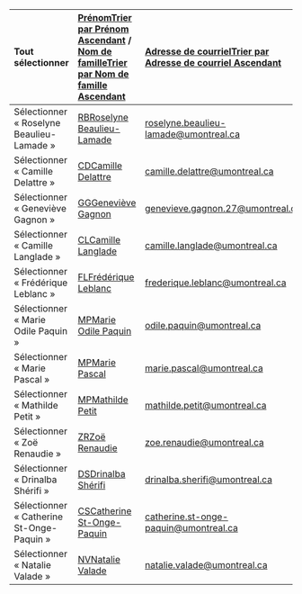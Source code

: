 | Tout sélectionner                         | [PrénomTrier par Prénom Ascendant](https://studium.umontreal.ca/user/index.php?id=254809&tsort=firstname&tdir=4) / [Nom de familleTrier par Nom de famille Ascendant](https://studium.umontreal.ca/user/index.php?id=254809&tsort=lastname&tdir=3) | [Adresse de courrielTrier par Adresse de courriel Ascendant](https://studium.umontreal.ca/user/index.php?id=254809&tsort=email&tdir=4) | Rôles                                                        | Groupes      | [Dernier accès au coursTrier par Dernier accès au cours Ascendant](https://studium.umontreal.ca/user/index.php?id=254809&tsort=lastaccess&tdir=4) | Statut     |
| :---------------------------------------- | :----------------------------------------------------------- | :----------------------------------------------------------- | :----------------------------------------------------------- | :----------- | :----------------------------------------------------------- | :--------- |
| Sélectionner « Roselyne Beaulieu-Lamade » | [RBRoselyne Beaulieu-Lamade](https://studium.umontreal.ca/user/view.php?id=339876&course=254809) | roselyne.beaulieu-lamade@umontreal.ca                        | [Étudiant ](https://studium.umontreal.ca/user/index.php?id=254809#) | Aucun groupe | 9 min 56 s                                                   | **Active** |
| Sélectionner « Camille Delattre »         | [CDCamille Delattre](https://studium.umontreal.ca/user/view.php?id=332540&course=254809) | camille.delattre@umontreal.ca                                | [Étudiant ](https://studium.umontreal.ca/user/index.php?id=254809#) | Aucun groupe | 5 min 24 s                                                   | **Active** |
| Sélectionner « Geneviève Gagnon »         | [GGGeneviève Gagnon](https://studium.umontreal.ca/user/view.php?id=311241&course=254809) | genevieve.gagnon.27@umontreal.ca                             | [Étudiant ](https://studium.umontreal.ca/user/index.php?id=254809#) | Aucun groupe | 11 heures 19 min                                             | **Active** |
| Sélectionner « Camille Langlade »         | [CLCamille Langlade](https://studium.umontreal.ca/user/view.php?id=367267&course=254809) | camille.langlade@umontreal.ca                                | [Étudiant ](https://studium.umontreal.ca/user/index.php?id=254809#) | Aucun groupe | 1 jour 7 heures                                              | **Active** |
| Sélectionner « Frédérique Leblanc »       | [FLFrédérique Leblanc](https://studium.umontreal.ca/user/view.php?id=366377&course=254809) | frederique.leblanc@umontreal.ca                              | [Étudiant ](https://studium.umontreal.ca/user/index.php?id=254809#) | Aucun groupe | 2 jours 1 heure                                              | **Active** |
| Sélectionner « Marie Odile Paquin »       | [MPMarie Odile Paquin](https://studium.umontreal.ca/user/view.php?id=188560&course=254809) | odile.paquin@umontreal.ca                                    | [Étudiant ](https://studium.umontreal.ca/user/index.php?id=254809#) | Aucun groupe | Jamais                                                       | **Active** |
| Sélectionner « Marie Pascal »             | [MPMarie Pascal](https://studium.umontreal.ca/user/view.php?id=363105&course=254809) | marie.pascal@umontreal.ca                                    | [Étudiant ](https://studium.umontreal.ca/user/index.php?id=254809#) | Aucun groupe | 8 heures 44 min                                              | **Active** |
| Sélectionner « Mathilde Petit »           | [MPMathilde Petit](https://studium.umontreal.ca/user/view.php?id=370809&course=254809) | mathilde.petit@umontreal.ca                                  | [Étudiant ](https://studium.umontreal.ca/user/index.php?id=254809#) | Aucun groupe | Jamais                                                       | **Active** |
| Sélectionner « Zoë Renaudie »             | [ZRZoë Renaudie](https://studium.umontreal.ca/user/view.php?id=365296&course=254809) | zoe.renaudie@umontreal.ca                                    | [Étudiant ](https://studium.umontreal.ca/user/index.php?id=254809#) | Aucun groupe | 1 jour 9 heures                                              | **Active** |
| Sélectionner « Drinalba Shérifi »         | [DSDrinalba Shérifi](https://studium.umontreal.ca/user/view.php?id=364310&course=254809) | drinalba.sherifi@umontreal.ca                                | [Étudiant ](https://studium.umontreal.ca/user/index.php?id=254809#) | Aucun groupe | 10 heures 26 min                                             | **Active** |
| Sélectionner « Catherine St-Onge-Paquin » | [CSCatherine St-Onge-Paquin](https://studium.umontreal.ca/user/view.php?id=340045&course=254809) | catherine.st-onge-paquin@umontreal.ca                        | [Étudiant ](https://studium.umontreal.ca/user/index.php?id=254809#) | Aucun groupe | 1 jour 6 heures                                              | **Active** |
| Sélectionner « Natalie Valade »           | [NVNatalie Valade](https://studium.umontreal.ca/user/view.php?id=367163&course=254809) | natalie.valade@umontreal.ca                                  | [Étudiant ](https://studium.umontreal.ca/user/index.php?id=254809#) | Aucun groupe | 16 min 8 s                                                   | **Active** |